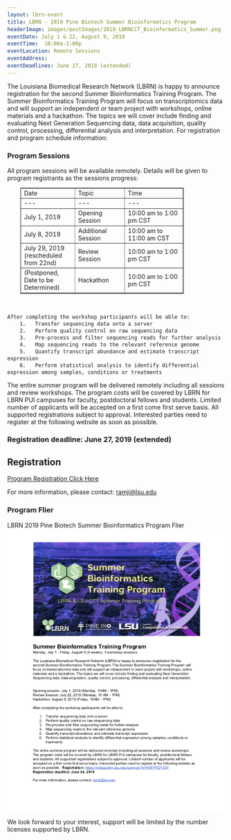 ```yaml
---
layout: lbrn-event
title: LBRN - 2019 Pine Biotech Summer Bioinformatics Program
headerImage: images/postImages/2019_LBRNCCT_Bioinformatics_Summer.png
eventDate: July 1 & 22, August 9, 2019
eventTime:  10:00a-1:00p
eventLocation: Remote Sessions
eventAddress: 
eventDeadlines: June 27, 2019 (extended)
---
```

<p>The Louisiana Biomedical Research Network (LBRN) is happy to announce registration for the second Summer Bioinformatics Training Program. The Summer Bioinformatics Training Program will focus on transcriptomics data and will support an independent or team project with workshops, online materials and a hackathon. The topics we will cover include finding and evaluating Next Generation Sequencing data, data acquisition, quality control, processing, differential analysis and interpretation. For registration and program schedule information:</p>

### Program Sessions

<p>All program sessions will be available remotely. Details will be given to program registrants as the sessions progress:</p>

<p><table style="border-collapse: collapse; width: 75%; margin-left: 30px;" border="1">
<tbody>
<tr>
<td>Date</td>
<td>Topic</td>
<td>Time</td>
</tr>
<tr>
<td>---</td>
<td>---</td>
<td>---</td>
</tr>
<tr>
<td style="width: 33.3333%; height: 24px;">July 1, 2019</td>
<td>Opening Session</td>
<td>10:00 am to 1:00 pm CST</td>
</tr>
<tr>
<td>July 8, 2019</td>
<td>Additional Session</td>
<td>10:00 am to 11:00 am CST</td>
</tr>
<tr>
<td>July 29, 2019 (rescheduled from 22nd)</td>
<td>Review Session</td>
<td>10:00 am to 1:00 pm CST</td>
</tr>
<tr>
<td>(Postponed, Date to be Determined)</td>
<td>Hackathon</td>
<td>10:00 am to 1:00 pm CST</td>
</tr>
</tbody>
</table></p>

<br>

	After completing the workshop participants will be able to:  
 		1.   Transfer sequencing data onto a server  
 		2.   Perform quality control on raw sequencing data  
 		3.   Pre-process and filter sequencing reads for further analysis  
 		4.   Map sequencing reads to the relevant reference genome  
 		5.   Quantify transcript abundance and estimate transcript expression  
 		6.   Perform statistical analysis to identify differential expression among samples, conditions or treatments  


The entire summer program will be delivered remotely including all sessions and review workshops. The program costs will be covered by LBRN for LBRN PUI campuses for faculty, postdoctoral fellows and students. Limited number of applicants will be accepted on a first come first serve basis. All supported registrations subject to approval. Interested parties need to register at the following website as soon as possible.


### Registration deadline: June 27, 2019 (extended)

 <section id="eventRegistration" class="eventsection">
    <i class="collapseTrigger fa fa-2x fa-chevron-right" aria-hidden="true"></i>
    <h2 class="event-section-head">Registration</h2>
    <div class= "collapse">
     <a href="https://redcap.lbrn.lsu.edu/surveys/?s=KKFPYDY33F">Program Registration Click Here</a>
    </div>
  </section>

For more information, please contact: <A HREF="mailto:ramji@lsu.edu">ramji@lsu.edu</A>

### Program Flier
<section class="important" style="overflow: hidden;">
LBRN 2019 Pine Biotech Summer Bioinformatics Program Flier<a href="/downloads/2019_LBRNCCT_Bioinformatics_Summer_Program_v2.pdf" class="float callout"><img src="/images/2019_LBRNCCT_Bioinformatics_Summer_Program_v2.png" alt="LBRN 2019 Pine Biotech Summer Bioinformatics Program PDF"></a>
</section>

<p>We look forward to your interest, support will be limited by the number licenses supported by LBRN.</p>
